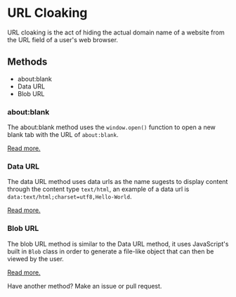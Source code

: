 # URL Cloaking

URL cloaking is the act of hiding the actual domain name of a website from the URL field of a user's web browser.

## Methods

- about:blank
- Data URL
- Blob URL

### about:blank

The about:blank method uses the `window.open()` function to open a new blank tab with the URL of `about:blank`. 

[Read more.](/examples/about%20blank)

### Data URL

The data URL method uses data urls as the name sugests to display content through the content type `text/html`, an example of a data url is `data:text/html;charset=utf8,Hello-World`.

[Read more.](/examples/data)

### Blob URL

The blob URL method is similar to the Data URL method, it uses JavaScript's built in `Blob` class in order to generate a file-like object that can then be viewed by the user.

[Read more.](/examples/blob)

Have another method? Make an issue or pull request.